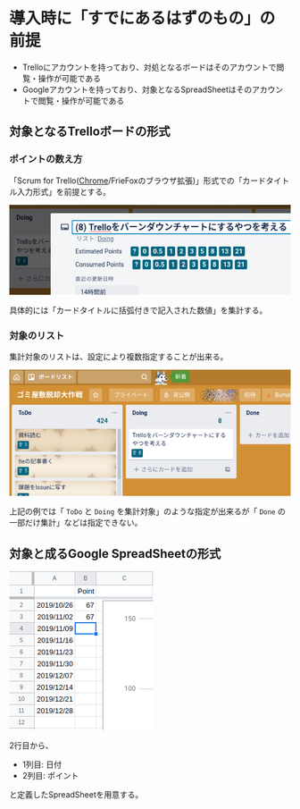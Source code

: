 導入時に「すでにあるはずのもの」の前提
=======

- Trelloにアカウントを持っており、対処となるボードはそのアカウントで閲覧・操作が可能である
- Googleアカウントを持っており、対象となるSpreadSheetはそのアカウントで閲覧・操作が可能である

## 対象となるTrelloボードの形式

###  ポイントの数え方

「Scrum for Trello([Chrome](https://chrome.google.com/webstore/detail/scrum-for-trello/jdbcdblgjdpmfninkoogcfpnkjmndgje)/FrieFoxのブラウザ拡張)」形式での「カードタイトル入力形式」を前提とする。

![カードのタイトル例](./trello/card-sample.png)


具体的には「カードタイトルに括弧付きで記入された数値」を集計する。

### 対象のリスト

集計対象のリストは、設定により複数指定することが出来る。

![リストの例](./trello/board-view.png)

上記の例では「 `ToDo` と `Doing` を集計対象」のような指定が出来るが「 `Done` の一部だけ集計」などは指定できない。

## 対象と成るGoogle SpreadSheetの形式

![](./spreadsheet/spread-sample.png)

2行目から、

- 1列目: 日付
- 2列目: ポイント

と定義したSpreadSheetを用意する。
